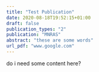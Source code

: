 ```yaml
---
title: "Test Publication"
date: 2020-08-18T19:52:15+01:00
draft: false
publication_types: "2"
publication: "MNRAS"
abstract: "these are some words" 
url_pdf: "www.google.com"
---
```


do i need some content here?

